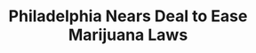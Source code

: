 ---
categories: all_articles
provider_display: www.nytimes.com
provider_name: www.nytimes.com
favicon_url: http://static01.nyt.com/favicon.ico
title: Philadelphia Nears Deal to Ease Marijuana Laws
published: 2014-09-12
source: http://www.nytimes.com/2014/09/12/us/philadelphia-nears-deal-to-ease-marijuana-laws.html
thumbnail: http://static01.nyt.com/images/icons/t_logo_291_black.png
---